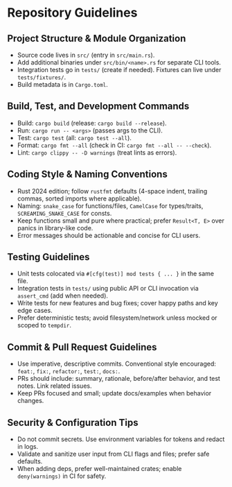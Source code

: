# Repository Guidelines

## Project Structure & Module Organization
- Source code lives in `src/` (entry in `src/main.rs`).
- Add additional binaries under `src/bin/<name>.rs` for separate CLI tools.
- Integration tests go in `tests/` (create if needed). Fixtures can live under `tests/fixtures/`.
- Build metadata is in `Cargo.toml`.

## Build, Test, and Development Commands
- Build: `cargo build` (release: `cargo build --release`).
- Run: `cargo run -- <args>` (passes args to the CLI).
- Test: `cargo test` (all: `cargo test --all`).
- Format: `cargo fmt --all` (check in CI: `cargo fmt --all -- --check`).
- Lint: `cargo clippy -- -D warnings` (treat lints as errors).

## Coding Style & Naming Conventions
- Rust 2024 edition; follow `rustfmt` defaults (4-space indent, trailing commas, sorted imports where applicable).
- Naming: `snake_case` for functions/files, `CamelCase` for types/traits, `SCREAMING_SNAKE_CASE` for consts.
- Keep functions small and pure where practical; prefer `Result<T, E>` over panics in library-like code.
- Error messages should be actionable and concise for CLI users.

## Testing Guidelines
- Unit tests colocated via `#[cfg(test)] mod tests { ... }` in the same file.
- Integration tests in `tests/` using public API or CLI invocation via `assert_cmd` (add when needed).
- Write tests for new features and bug fixes; cover happy paths and key edge cases.
- Prefer deterministic tests; avoid filesystem/network unless mocked or scoped to `tempdir`.

## Commit & Pull Request Guidelines
- Use imperative, descriptive commits. Conventional style encouraged: `feat:`, `fix:`, `refactor:`, `test:`, `docs:`.
- PRs should include: summary, rationale, before/after behavior, and test notes. Link related issues.
- Keep PRs focused and small; update docs/examples when behavior changes.

## Security & Configuration Tips
- Do not commit secrets. Use environment variables for tokens and redact in logs.
- Validate and sanitize user input from CLI flags and files; prefer safe defaults.
- When adding deps, prefer well-maintained crates; enable `deny(warnings)` in CI for safety.
